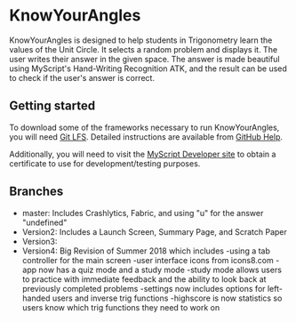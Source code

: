 # KnowYourAngles
KnowYourAngles is designed to help students in Trigonometry learn the values of the Unit Circle. It selects a random problem and displays it. The user writes their answer in the given space. The answer is made beautiful using MyScript's Hand-Writing Recognition ATK, and the result can be used to check if the user's answer is correct.

## Getting started
To download some of the frameworks necessary to run KnowYourAngles, you will need [Git LFS](https://git-lfs.github.com/).  Detailed instructions are available from [GitHub Help](https://help.github.com/articles/installing-git-large-file-storage/).

Additionally, you will need to visit the [MyScript Developer site](https://developer.myscript.com/get-started/ios) to obtain a certificate to use for development/testing purposes.


## Branches
- master: Includes Crashlytics, Fabric, and using "u" for the answer "undefined"
- Version2: Includes a Launch Screen, Summary Page, and Scratch Paper
- Version3: 
- Version4: Big Revision of Summer 2018 which includes 
    -using a tab controller for the main screen
    -user interface icons from icons8.com
    -app now has a quiz mode and a study mode
    -study mode allows users to practice with immediate feedback and the ability to look back at previously completed problems
    -settings now includes options for left-handed users and inverse trig functions
    -highscore is now statistics so users know which trig functions they need to work on

